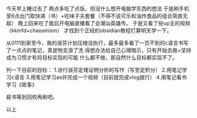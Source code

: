 今天早上睡过去了
两点多吃了点饭，但没什么想开电脑学东西的想法
于是刷手机至6点出门取快递（书）+吃味子夫套餐（不得不说可乐和油炸食品的组合简直无敌）
晚上回来吃了面后开电脑直播看了会潮汕英雄传。
于是又看了些up主的视频（kkmfd+chaosinism）
才找到个正经的obsidian教程打算明天学一下。

从0111到家至今，我的淑芬计划压根没执行，最多最多看了一页不到的c语言书写了一点点的笔记，真是物支浪了洗
得想办法给自己心理暗示，只有开始去做+坚持成为习惯才有将目标实现的可能
什么都不做，那自然什么目标都实现不了。

列一下目前的目标：
1.进行淑芬定理证明分析的写作（写至定积分）
2.用笔记学习c语言
3.用笔记学习ae并完成一个视频（目前就完成vlog就行）
4.用笔记看书学习《故事》

裴书等到回校再刷吧。

以上